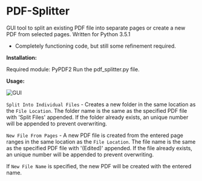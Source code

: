 # PDF-Splitter

GUI tool to split an existing PDF file into separate pages or create a new PDF from selected pages.
Written for Python 3.5.1
* Completely functioning code, but still some refinement required.


**Installation:**

 Required module: PyPDF2
 Run the pdf_splitter.py file.
 
 
 **Usage:**
 
 ![GUI](http://i.imgur.com/3hbHgWC.png)
 
 `Split Into Individual Files` - Creates a new folder in the same location as the `File Location`. The folder name is the same as the specified PDF file with 'Split Files' appended. If the folder already exists, an unique number will be appended to prevent overwriting.
 
 `New File From Pages` - A new PDF file is created from the entered page ranges in the same location as the `File Location`. The file name is the same as the specified PDF file with '(Edited)' appended. If the file already exists, an unique number will be appended to prevent overwriting. 
 
 If `New File Name` is specified, the new PDF will be created with the entered name.
 
